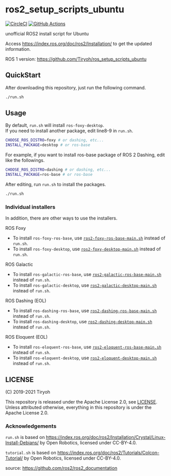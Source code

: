 # ros2_setup_scripts_ubuntu

[![CircleCI](https://circleci.com/gh/Tiryoh/ros2_setup_scripts_ubuntu/tree/master.svg?style=svg)](https://circleci.com/gh/Tiryoh/ros2_setup_scripts_ubuntu/tree/master)
[![GitHub Actions](https://github.com/Tiryoh/ros2_setup_scripts_ubuntu/workflows/ROS2%20install%20test/badge.svg)](https://github.com/Tiryoh/ros2_setup_scripts_ubuntu/actions?query=workflow%3A%22ROS2+install+test%22)

unofficial ROS2 install script for Ubuntu

Access https://index.ros.org/doc/ros2/Installation/ to get the updated information.

ROS 1 version: https://github.com/Tiryoh/ros_setup_scripts_ubuntu

## QuickStart

After downloading this repository, just run the following command.

```sh
./run.sh
```

## Usage

By default, `run.sh` will install `ros-foxy-desktop`.   
If you need to install another package, edit line8-9 in `run.sh`.

```sh
CHOOSE_ROS_DISTRO=foxy # or dashing, etc...
INSTALL_PACKAGE=desktop # or ros-base
```

For example, if you want to install ros-base package of ROS 2 Dashing,
edit like the followings.

```sh
CHOOSE_ROS_DISTRO=dashing # or dashing, etc...
INSTALL_PACKAGE=ros-base # or ros-base
```

After editing, run `run.sh` to install the packages.

```sh
./run.sh
```

### Individual installers

In addition, there are other ways to use the installers.

ROS Foxy

* To install `ros-foxy-ros-base`, use [`ros2-foxy-ros-base-main.sh`](./ros2-foxy-ros-base-main.sh) instead of `run.sh`.
* To install `ros-foxy-desktop`, use [`ros2-foxy-desktop-main.sh`](./ros2-foxy-desktop-main.sh) instead of `run.sh`.

ROS Galactic

* To install `ros-galactic-ros-base`, use [`ros2-galactic-ros-base-main.sh`](./ros2-galactic-ros-base-main.sh) instead of `run.sh`.
* To install `ros-galactic-desktop`, use [`ros2-galactic-desktop-main.sh`](./ros2-galactic-desktop-main.sh) instead of `run.sh`.

ROS Dashing (EOL)

* To install `ros-dashing-ros-base`, use [`ros2-dashing-ros-base-main.sh`](./ros2-dashing-ros-base-main.sh) instead of `run.sh`.
* To install `ros-dashing-desktop`, use [`ros2-dashing-desktop-main.sh`](./ros2-dashing-desktop-main.sh) instead of `run.sh`.

ROS Eloquent (EOL)

* To install `ros-eloquent-ros-base`, use [`ros2-eloquent-ros-base-main.sh`](./ros2-eloquent-ros-base-main.sh) instead of `run.sh`.
* To install `ros-eloquent-desktop`, use [`ros2-eloquent-desktop-main.sh`](./ros2-eloquent-desktop-main.sh) instead of `run.sh`.

## LICENSE

(C) 2019-2021 Tiryoh

This repository is released under the Apache License 2.0, see [LICENSE](./LICENSE).  
Unless attributed otherwise, everything in this repository is under the Apache License 2.0.

### Acknowledgements

`run.sh` is based on https://index.ros.org/doc/ros2/Installation/Crystal/Linux-Install-Debians/
by Open Robotics, licensed under CC-BY-4.0.  

`tutorial.sh` is based on https://index.ros.org/doc/ros2/Tutorials/Colcon-Tutorial/
by Open Robotics, licensed under CC-BY-4.0.  

source: https://github.com/ros2/ros2_documentation
